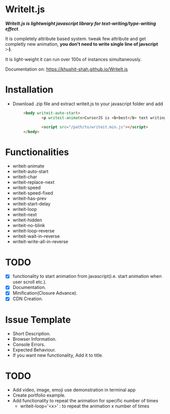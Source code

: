 # WriteIt.js
**_WriteIt.js is lightweight javascript library for text-writing/type-writing effect_**.

It is completely attribute based system. tweak few attribute and get completly new animation, **you don't need to write single line of javscript :-)**.

It is light-weight it can run over 100s of instances simultaneously.

Documentation on: https://khushit-shah.github.io/WriteIt.js

# Installation
- Download .zip file and extract writeit.js to your javascript folder and add

```html
        <body writeit-auto-start>
                <p writeit-animate>CursorJS is <b>best</b> text writing effect <i>javascript library</i></p>

                <script src="/path/to/writeit.min.js"></script>
        </body>
```
# Functionalities

- writeit-animate
- writeit-auto-start
- writeit-char
- writeit-replace-next
- writeit-speed
- writeit-speed-fixed
- writeit-has-prev
- writeit-start-delay
- writeit-loop
- writeit-next
- writeit-hidden
- writeit-no-blink
- writeit-loop-reverse
- writeit-wait-in-reverse
- writeit-write-all-in-reverse

# TODO
- [x] functionality to start animation from javascript(i.e. start animation when user scroll etc.).
- [x] Documentation.
- [x] Minification(Closure Advance).
- [x] CDN Creation.

# Issue Template
- Short Description.
- Browser Information.
- Console Errors.
- Expected Behaviour.
- If you want new functionality, Add it to title.

# TODO
 - Add video, image, emoji use demonstration in terminal app
 - Create portfolio example.
 - Add functionality to repeat the animation for specific number of times
   - writeit-loop='&lt;x&gt;' : to repeat the animation x number of times 